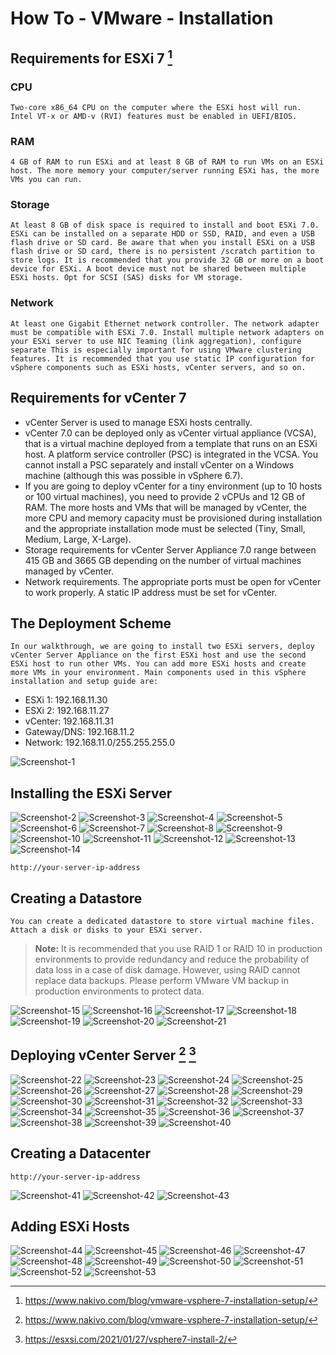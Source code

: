 # How To - VMware - Installation

## Requirements for ESXi 7 [^1]

### CPU

```
Two-core x86_64 CPU on the computer where the ESXi host will run. Intel VT-x or AMD-v (RVI) features must be enabled in UEFI/BIOS.
```

### RAM

```
4 GB of RAM to run ESXi and at least 8 GB of RAM to run VMs on an ESXi host. The more memory your computer/server running ESXi has, the more VMs you can run.
```

### Storage

```
At least 8 GB of disk space is required to install and boot ESXi 7.0. ESXi can be installed on a separate HDD or SSD, RAID, and even a USB flash drive or SD card. Be aware that when you install ESXi on a USB flash drive or SD card, there is no persistent /scratch partition to store logs. It is recommended that you provide 32 GB or more on a boot device for ESXi. A boot device must not be shared between multiple ESXi hosts. Opt for SCSI (SAS) disks for VM storage.
```

### Network

```
At least one Gigabit Ethernet network controller. The network adapter must be compatible with ESXi 7.0. Install multiple network adapters on your ESXi server to use NIC Teaming (link aggregation), configure separate This is especially important for using VMware clustering features. It is recommended that you use static IP configuration for vSphere components such as ESXi hosts, vCenter servers, and so on.
```

## Requirements for vCenter 7

- vCenter Server is used to manage ESXi hosts centrally.
- vCenter 7.0 can be deployed only as vCenter virtual appliance (VCSA), that is a virtual machine deployed from a template that runs on an ESXi host. A platform service controller (PSC) is integrated in the VCSA. You cannot install a PSC separately and install vCenter on a Windows machine (although this was possible in vSphere 6.7).
- If you are going to deploy vCenter for a tiny environment (up to 10 hosts or 100 virtual machines), you need to provide 2 vCPUs and 12 GB of RAM. The more hosts and VMs that will be managed by vCenter, the more CPU and memory capacity must be provisioned during installation and the appropriate installation mode must be selected (Tiny, Small, Medium, Large, X-Large).
- Storage requirements for vCenter Server Appliance 7.0 range between 415 GB and 3665 GB depending on the number of virtual machines managed by vCenter.
- Network requirements. The appropriate ports must be open for vCenter to work properly. A static IP address must be set for vCenter.

## The Deployment Scheme

```
In our walkthrough, we are going to install two ESXi servers, deploy vCenter Server Appliance on the first ESXi host and use the second ESXi host to run other VMs. You can add more ESXi hosts and create more VMs in your environment. Main components used in this vSphere installation and setup guide are:
```

- ESXi 1: 192.168.11.30
- ESXi 2: 192.168.11.27
- vCenter: 192.168.11.31
- Gateway/DNS: 192.168.11.2
- Network: 192.168.11.0/255.255.255.0

![Screenshot-1](/files/vmware_scheme.jpg)

## Installing the ESXi Server

![Screenshot-2](/files/vmware_install_1.jpg)
![Screenshot-3](/files/vmware_install_2.jpg)
![Screenshot-4](/files/vmware_install_3.jpg)
![Screenshot-5](/files/vmware_install_4.jpg)
![Screenshot-6](/files/vmware_install_5.jpg)
![Screenshot-7](/files/vmware_install_6.jpg)
![Screenshot-8](/files/vmware_install_7.jpg)
![Screenshot-9](/files/vmware_install_8.jpg)
![Screenshot-10](/files/vmware_install_9.jpg)
![Screenshot-11](/files/vmware_install_10.jpg)
![Screenshot-12](/files/vmware_install_11.jpg)
![Screenshot-13](/files/vmware_install_12.jpg)
![Screenshot-14](/files/vmware_install_13.jpg)

```
http://your-server-ip-address
```

## Creating a Datastore

```
You can create a dedicated datastore to store virtual machine files.
Attach a disk or disks to your ESXi server.
```
> **Note:**
> It is recommended that you use RAID 1 or RAID 10 in production environments to provide redundancy and reduce the probability of data loss in a case of disk damage. However, using RAID cannot replace data backups. Please perform VMware VM backup in production environments to protect data.

![Screenshot-15](/files/vmware_datastore_1.jpg)
![Screenshot-16](/files/vmware_datastore_2.jpg)
![Screenshot-17](/files/vmware_datastore_3.jpg)
![Screenshot-18](/files/vmware_datastore_4.jpg)
![Screenshot-19](/files/vmware_datastore_5.jpg)
![Screenshot-20](/files/vmware_datastore_6.jpg)
![Screenshot-21](/files/vmware_datastore_7.jpg)

## Deploying vCenter Server [^1] [^2]

![Screenshot-22](/files/vcenter_install_1.jpg)
![Screenshot-23](/files/vcenter_install_2.jpg)
![Screenshot-24](/files/vcenter_install_3.jpg)
![Screenshot-25](/files/vcenter_install_4.jpg)
![Screenshot-26](/files/vcenter_install_5.jpg)
![Screenshot-27](/files/vcenter_install_6.jpg)
![Screenshot-28](/files/vcenter_install_7.jpg)
![Screenshot-29](/files/vcenter_install_8.jpg)
![Screenshot-30](/files/vcenter_install_9.jpg)
![Screenshot-31](/files/vcenter_install_10.jpg)
![Screenshot-32](/files/vcenter_install_11.jpg)
![Screenshot-33](/files/vcenter_install_12.jpg)
![Screenshot-34](/files/vcenter_install_13.jpg)
![Screenshot-35](/files/vcenter_install_14.jpg)
![Screenshot-36](/files/vcenter_install_15.jpg)
![Screenshot-37](/files/vcenter_install_16.jpg)
![Screenshot-38](/files/vcenter_install_17.jpg)
![Screenshot-39](/files/vcenter_install_18.jpg)
![Screenshot-40](/files/vcenter_install_19.jpg)

## Creating a Datacenter

```
http://your-server-ip-address
```

![Screenshot-41](/files/vcenter_datacenter_1.jpg)
![Screenshot-42](/files/vcenter_datacenter_2.jpg)
![Screenshot-43](/files/vcenter_datacenter_3.jpg)

## Adding ESXi Hosts

![Screenshot-44](/files/vcenter_host_1.jpg)
![Screenshot-45](/files/vcenter_host_2.jpg)
![Screenshot-46](/files/vcenter_host_3.jpg)
![Screenshot-47](/files/vcenter_host_4.jpg)
![Screenshot-48](/files/vcenter_host_5.jpg)
![Screenshot-49](/files/vcenter_host_6.jpg)
![Screenshot-50](/files/vcenter_host_7.jpg)
![Screenshot-51](/files/vcenter_host_8.jpg)
![Screenshot-52](/files/vcenter_host_9.jpg)
![Screenshot-53](/files/vcenter_host_10.jpg)

[^1]: https://www.nakivo.com/blog/vmware-vsphere-7-installation-setup/
[^2]: https://esxsi.com/2021/01/27/vsphere7-install-2/